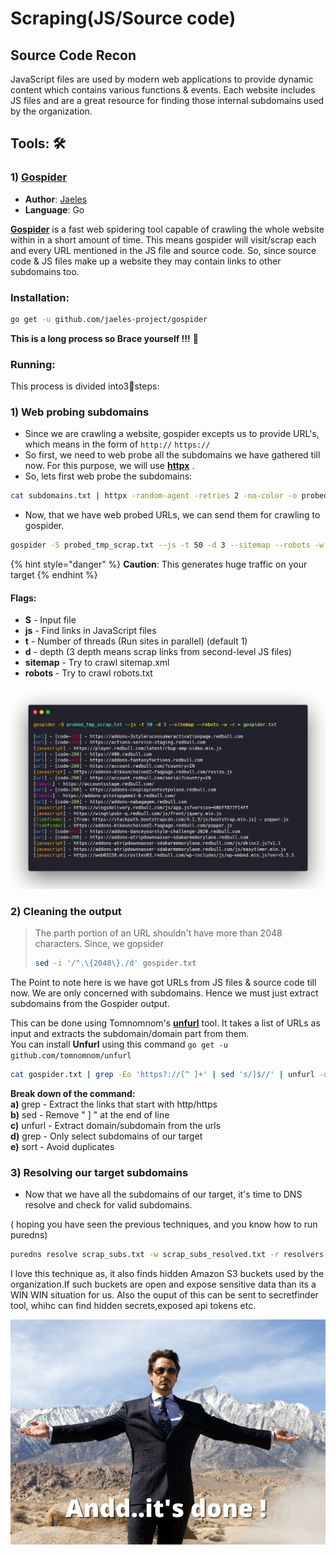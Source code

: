 # Scraping\(JS/Source code\)

## Source Code Recon

JavaScript files are used by modern web applications to provide dynamic content which contains various functions & events. Each website includes JS files and are a great resource for finding those internal subdomains used by the organization.

## Tools: 🛠 

### 1\) [Gospider](https://github.com/jaeles-project/gospider)

* **Author**: [Jaeles](https://github.com/jaeles-project)
* **Language**: Go

[**Gospider**](https://github.com/jaeles-project/gospider) is a fast web spidering tool capable of crawling the whole website within in a short amount of time. This means gospider will visit/scrap each and every URL mentioned in the JS file and source code. So, since source code & JS files make up a website they may contain links to other subdomains too. 

### Installation:

```bash
go get -u github.com/jaeles-project/gospider
```

**This is a long process so Brace yourself !!!** 💪

### Running:

This process is divided into3⃣steps:

### 1\) Web probing subdomains

* Since we are crawling a website, gospider excepts us to provide URL's, which means in the form of `http://`  `https://` 
* So first, we need to web probe all the subdomains we have gathered till now. For this purpose, we will use [**httpx**](https://github.com/projectdiscovery/httpx) .
* So, lets first web probe the subdomains:

```bash
cat subdomains.txt | httpx -random-agent -retries 2 -no-color -o probed_tmp_scrap.txt
```

* Now, that we have web probed URLs, we can send them for crawling to gospider.

```bash
gospider -S probed_tmp_scrap.txt --js -t 50 -d 3 --sitemap --robots -w -r > gospider.txt
```

{% hint style="danger" %}
**Caution**: This generates huge traffic on your target 
{% endhint %}

#### Flags:

* **S** - Input file
* **js** - Find links in JavaScript files
* **t** -  Number of threads \(Run sites in parallel\) \(default 1\)
* **d** - depth \(3 depth means scrap links from second-level JS files\)
* **sitemap** -  Try to crawl sitemap.xml
* **robots** - Try to crawl robots.txt

![](../.gitbook/assets/gospider.png)

### 2\) Cleaning the output

> The parth portion of an URL shouldn't have more than 2048 characters. Since, we gopsider 
>
> ```bash
> sed -i '/^.\{2048\}./d' gospider.txt
> ```

 The Point to note here is we have got URLs from JS files & source code till now. We are only concerned with subdomains. Hence we must just extract subdomains from the Gospider output.

This can be done using Tomnomnom's [**unfurl**](https://github.com/tomnomnom/unfurl) tool. It takes a list of URLs as input and extracts the subdomain/domain part from them.  
You can install **Unfurl** using this command `go get -u github.com/tomnomnom/unfurl` 

```bash
cat gospider.txt | grep -Eo 'https?://[^ ]+' | sed 's/]$//' | unfurl -u domains | grep ".example.com$" | sort -u scrap_subs.txt
```

**Break down of the command:**  
**a\)** grep - Extract the links that start with http/https  
**b\)** sed -  Remove " \] " at the end of line  
**c\)** unfurl - Extract domain/subdomain from the urls  
**d\)** grep - Only select subdomains of our target  
**e\)** sort - Avoid duplicates

### 3\) Resolving our target subdomains

* Now that we have all the subdomains of our target, it's time to DNS resolve and check for valid subdomains.

\( hoping you have seen the previous techniques, and you know how to run puredns\)

```bash
puredns resolve scrap_subs.txt -w scrap_subs_resolved.txt -r resolvers.txt 
```

I love this technique as, it also finds hidden Amazon S3 buckets used by the organization.If such buckets are open and expose sensitive data than its a WIN WIN situation for us.
Also the ouput of this can be sent to secretfinder tool, whihc can find hidden secrets,exposed api tokens etc.

![](../.gitbook/assets/copy-of-copy-of-copy-of-webscraping_meme.png)

